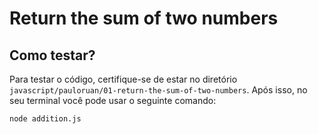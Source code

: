 # Return the sum of two numbers

## Como testar?

Para testar o código, certifique-se de estar no diretório `javascript/pauloruan/01-return-the-sum-of-two-numbers`. Após isso, no seu terminal você pode usar o seguinte comando:

```bash
node addition.js
```
